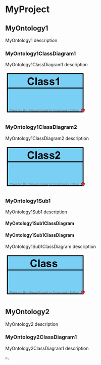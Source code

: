 # MyProject

## MyOntology1

MyOntology1 description

### MyOntology1ClassDiagram1

MyOntology1ClassDiagram1 description

![MyOntology1ClassDiagram1](tests\images\MyOntology1ClassDiagram1.png)

### MyOntology1ClassDiagram2

MyOntology1ClassDiagram2 description

![MyOntology1ClassDiagram2](tests\images\MyOntology1ClassDiagram2.png)

### MyOntology1Sub1

MyOntology1Sub1 description

#### MyOntology1Sub1ClassDiagram
#### MyOntology1Sub1ClassDiagram

MyOntology1Sub1ClassDiagram description

![MyOntology1Sub1ClassDiagram](tests\images\MyOntology1Sub1ClassDiagram.png)

## MyOntology2

MyOntology2 description

### MyOntology2ClassDiagram1

MyOntology2ClassDiagram1 description

![MyOntology2ClassDiagram1](tests\images\MyOntology2ClassDiagram1.png)
